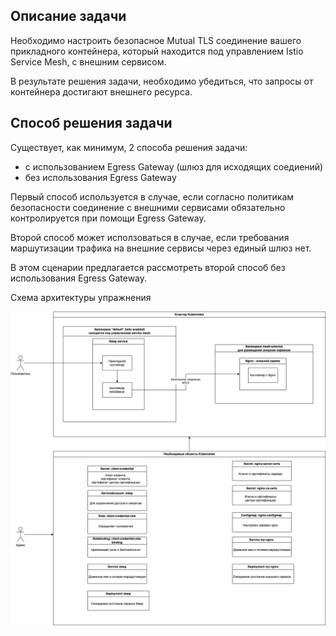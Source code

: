 ## Описание задачи

Необходимо настроить безопасное Mutual TLS соединение вашего прикладного
контейнера, который находится под управлением Istio Service Mesh, c внешним сервисом. 

В результате решения задачи, необходимо убедиться, что запросы от контейнера достигают внешнего ресурса.

## Способ решения задачи

Существует, как минимум, 2 способа решения задачи:

* с использованием Egress Gateway (шлюз для исходящих соедиений)
* без использования Egress Gateway

Первый способ используется в случае, если согласно политикам безопасности соединение с внешними сервисами обязательно контролируется при помощи Egress Gateway.

Второй способ может исползоваться в случае, если требования маршутизации трафика на внешние сервисы через единый шлюз нет.

В этом сценарии предлагается рассмотреть второй способ без использования Egress Gateway.

Схема архитектуры упражнения

![App_](./assets/architecture.png)